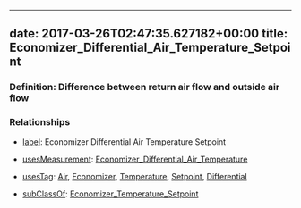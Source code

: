 
---
date: 2017-03-26T02:47:35.627182+00:00
title: Economizer_Differential_Air_Temperature_Setpoint
---
### Definition: Difference between return air flow and outside air flow

### Relationships

* [label](http://www.w3.org/2000/01/rdf-schema#label): Economizer Differential Air Temperature Setpoint

* [usesMeasurement](https://brickschema.org/schema/1.0/BrickFrame#usesMeasurement): [Economizer_Differential_Air_Temperature](https://brickschema.org/schema/1.0/Brick#Economizer_Differential_Air_Temperature)

* [usesTag](https://brickschema.org/schema/1.0/BrickFrame#usesTag): [Air](https://brickschema.org/schema/1.0/BrickTag#Air), [Economizer](https://brickschema.org/schema/1.0/BrickTag#Economizer), [Temperature](https://brickschema.org/schema/1.0/BrickTag#Temperature), [Setpoint](https://brickschema.org/schema/1.0/BrickTag#Setpoint), [Differential](https://brickschema.org/schema/1.0/BrickTag#Differential)

* [subClassOf](http://www.w3.org/2000/01/rdf-schema#subClassOf): [Economizer_Temperature_Setpoint](https://brickschema.org/schema/1.0/Brick#Economizer_Temperature_Setpoint)
